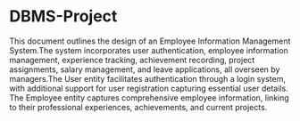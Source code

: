# DBMS-Project
This document outlines the design of an Employee Information Management System.The system incorporates user authentication, employee information management, experience tracking, achievement recording, project assignments, salary management, and leave applications, all overseen by managers.The User entity facilitates authentication through a login system, with additional support for user registration capturing essential user details. The Employee entity captures comprehensive employee information, linking to their professional experiences, achievements, and current projects.
